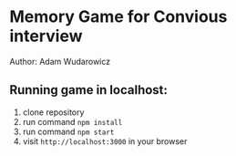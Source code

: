 # Memory Game for Convious interview

Author: Adam Wudarowicz

## Running game in localhost:

1. clone repository
2. run command `npm install`
3. run command `npm start`
4. visit `http://localhost:3000` in your browser